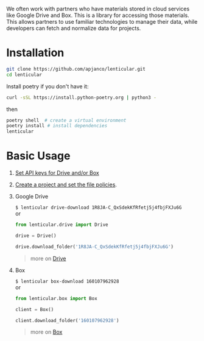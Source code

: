 We often work with partners who have materials stored in cloud services like Google Drive and Box.  This is a library for accessing those materials. This allows partners to use familiar technologies to manage their data, while developers can fetch and normalize data for projects. 

# Installation

```bash 
git clone https://github.com/apjanco/lenticular.git
cd lenticular 
```
Install poetry if you don't have it: 
```bash
curl -sSL https://install.python-poetry.org | python3 -
```
then 
```bash
poetry shell  # create a virtual environment
poetry install # install dependencies
lenticular 
```

# Basic Usage

1. [Set API keys for Drive and/or Box](./secrets)

2. [Create a project and set the file policies](./policies).

3. Google Drive  

    `$ lenticular drive-download 1R8JA-C_QxSdekKfRfetj5j4fbjFXJu6G`  
    or
    ```python 
    from lenticular.drive import Drive 

    drive = Drive() 

    drive.download_folder('1R8JA-C_QxSdekKfRfetj5j4fbjFXJu6G')
    ```

    > more on [Drive](./drive)

4. Box 

    `$ lenticular box-download 160107962928`  
    or
    ```python 
    from lenticular.box import Box

    client = Box() 

    client.download_folder('160107962928')
    ```

    > more on [Box](./box)

